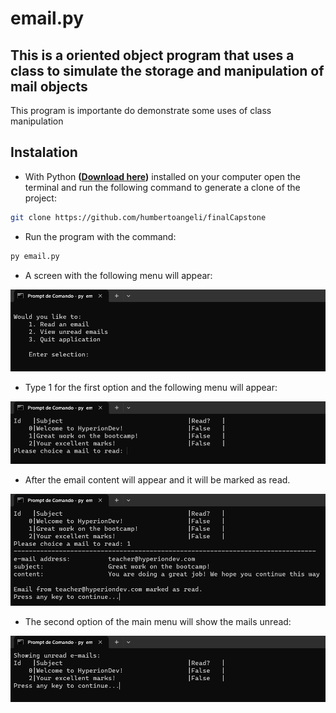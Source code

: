 # email.py

## This is a oriented object program that uses a class to simulate the storage and manipulation of mail objects

This program is importante do demonstrate some uses of
class manipulation

## Instalation

- With Python **([Download here](https://www.python.org/downloads/))** installed on your computer open the terminal and run the following command to generate a clone of the project:

```bash
git clone https://github.com/humbertoangeli/finalCapstone
```

- Run the program with the command:
```bash
py email.py
```

- A screen with the following menu will appear:

![email01](blob/email01.png)

- Type 1 for the first option and the following menu will appear:

![email01](blob/email02.png)

- After the email content will appear and it will be marked as read.

![email01](blob/email03.png)

- The second option of the main menu will show the mails unread:

![email01](blob/email04.png)


